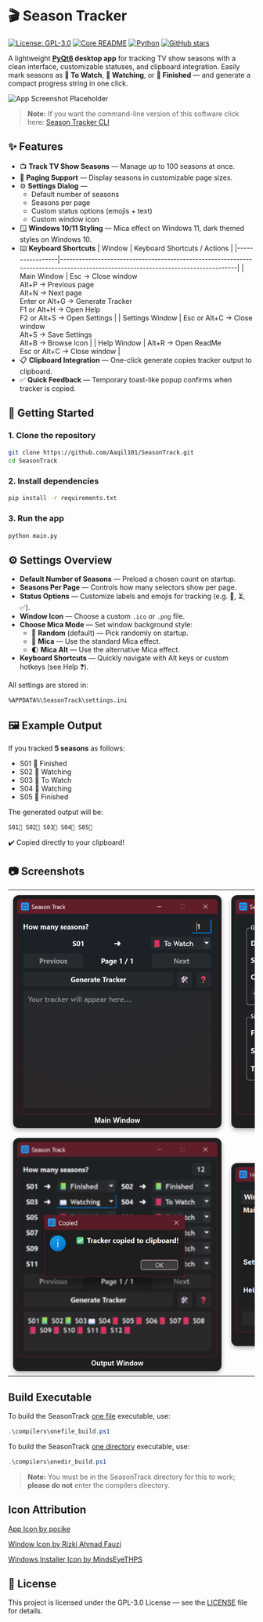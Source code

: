 # 🎬 Season Tracker

[![License: GPL-3.0](https://img.shields.io/badge/License-GPL-orange.svg)](LICENSE)
[![Core README](https://img.shields.io/badge/Core-README-blue)](https://github.com/Aaqil101/SeasonTrack/blob/master/README.md)
[![Python](https://img.shields.io/badge/Python-3.13%2B-yellow)](https://www.python.org/)
[![GitHub stars](https://img.shields.io/github/stars/Aaqil101/WiFi-Center.svg)](https://github.com/Aaqil101/SeasonTrack/stargazers)

A lightweight **[PyQt6](https://doc.qt.io/qtforpython-6/) desktop app** for tracking TV show seasons with a clean interface, customizable statuses, and clipboard integration.
Easily mark seasons as **📕 To Watch**, **📖 Watching**, or **📗 Finished** — and generate a compact progress string in one click.

![App Screenshot Placeholder](assets/screenshot.png) <!-- Replace with real screenshot -->

> **Note:** If you want the command-line version of this software click here: [Season Tracker CLI](https://github.com/Aaqil101/SeasonTrack/tree/master/cli)

## ✨ Features

-   📺 **Track TV Show Seasons** — Manage up to 100 seasons at once.
-   🔄 **Paging Support** — Display seasons in customizable page sizes.
-   ⚙️ **Settings Dialog** —
    -   Default number of seasons
    -   Seasons per page
    -   Custom status options (emojis + text)
    -   Custom window icon
-   🪟 **Windows 10/11 Styling** — Mica effect on Windows 11, dark themed styles on Windows 10.
-   ⌨️ **Keyboard Shortcuts**
    | Window | Keyboard Shortcuts / Actions |
    |-----------------|----------------------------------------------------------------------------------------------------------------------------------|
    | Main Window | Esc → Close window<br>Alt+P → Previous page<br>Alt+N → Next page<br>Enter or Alt+G → Generate Tracker<br>F1 or Alt+H → Open Help<br>F2 or Alt+S → Open Settings |
    | Settings Window | Esc or Alt+C → Close window<br>Alt+S → Save Settings<br>Alt+B → Browse Icon |
    | Help Window | Alt+R → Open ReadMe<br>Esc or Alt+C → Close window |
-   📋 **Clipboard Integration** — One-click generate copies tracker output to clipboard.
-   ✅ **Quick Feedback** — Temporary toast-like popup confirms when tracker is copied.

## 🚀 Getting Started

### 1. Clone the repository

```bash
git clone https://github.com/Aaqil101/SeasonTrack.git
cd SeasonTrack
```

### 2. Install dependencies

```bash
pip install -r requirements.txt
```

### 3. Run the app

```bash
python main.py
```

## ⚙️ Settings Overview

-   **Default Number of Seasons** — Preload a chosen count on startup.
-   **Seasons Per Page** — Controls how many selectors show per page.
-   **Status Options** — Customize labels and emojis for tracking (e.g. 🎯, ⏳, ✅).
-   **Window Icon** — Choose a custom `.ico` or `.png` file.
-   **Choose Mica Mode** — Set window background style:
    -   🎲 **Random** (default) — Pick randomly on startup.
    -   🌌 **Mica** — Use the standard Mica effect.
    -   🌓 **Mica Alt** — Use the alternative Mica effect.
-   **Keyboard Shortcuts** — Quickly navigate with Alt keys or custom hotkeys (see Help ❓).

All settings are stored in:

```
%APPDATA%\SeasonTrack\settings.ini
```

## 🖼️ Example Output

If you tracked **5 seasons** as follows:

-   S01 📗 Finished
-   S02 📖 Watching
-   S03 📕 To Watch
-   S04 📖 Watching
-   S05 📗 Finished

The generated output will be:

```
S01📗 S02📖 S03📕 S04📖 S05📗
```

✔️ Copied directly to your clipboard!

## 📷 Screenshots

<table>
  <tr>
    <td align="center" style="padding:10px;">
      <div style="border-radius:12px; box-shadow:0 4px 10px rgba(0,0,0,0.3); padding:8px; background:#1e1e1e; color:white; width:410px;">
        <img src="https://github.com/Aaqil101/SeasonTrack/blob/master/screenshots/main_window.png" width="600" style="border-radius:8px;"/><br/>
        <b>Main Window</b><br/>
        <!-- <a href="https://example.com" style="color:#61dafb; text-decoration:none;">🔗 Link</a> -->
      </div>
    </td>
    <td align="center" style="padding:10px;">
      <div style="border-radius:12px; box-shadow:0 4px 10px rgba(0,0,0,0.3); padding:8px; background:#1e1e1e; color:white; width:410px;">
        <img src="https://github.com/Aaqil101/SeasonTrack/blob/master/screenshots/settings_window.png" width="600" style="border-radius:8px;"/><br/>
        <b>Settings Window</b><br/>
      </div>
    </td>
  </tr>
  <tr>
    <td align="center" style="padding:10px;">
      <div style="border-radius:12px; box-shadow:0 4px 10px rgba(0,0,0,0.3); padding:8px; background:#1e1e1e; color:white; width:410px;">
        <img src="https://github.com/Aaqil101/SeasonTrack/blob/master/screenshots/output_window.png" width="600" style="border-radius:8px;"/><br/>
        <b>Output Window</b><br/>
      </div>
    </td>
    <td align="center" style="padding:10px;">
      <div style="border-radius:12px; box-shadow:0 4px 10px rgba(0,0,0,0.3); padding:8px; background:#1e1e1e; color:white; width:410px;">
        <img src="https://github.com/Aaqil101/SeasonTrack/blob/master/screenshots/help_window.png" width="600" style="border-radius:8px;"/><br/>
        <b>Help Window</b><br/>
      </div>
    </td>
  </tr>
</table>

## Build Executable

To build the SeasonTrack [one file](https://pyinstaller.org/en/stable/usage.html#cmdoption-F) executable, use:

```ps1
.\compilers\onefile_build.ps1
```

To build the SeasonTrack [one directory](https://pyinstaller.org/en/stable/usage.html#cmdoption-D) executable, use:

```ps1
.\compilers\onedir_build.ps1
```

> **Note:** You must be in the SeasonTrack directory for this to work; **please do not** enter the compilers directory.

## Icon Attribution

<a href="https://www.freepik.com/icon/video_15485046#fromView=search&page=1&position=5&uuid=6535ecfa-42af-498c-8283-cf1116c637f7">App Icon by pocike</a>

<a href="https://www.freepik.com/icon/check_5253725#fromView=image_search_similar&page=1&position=3&uuid=5f4c3af7-c745-4ec1-abfd-842ccf406f01">Window Icon by Rizki Ahmad Fauzi</a>

[Windows Installer Icon by MindsEyeTHPS](https://logos.fandom.com/wiki/Windows_Installer?file=Windows_Installer_icon_%28Windows_11%29.png)

## 📜 License

This project is licensed under the GPL-3.0 License — see the [LICENSE](https://github.com/Aaqil101/SeasonTrack/blob/master/LICENSE) file for details.
